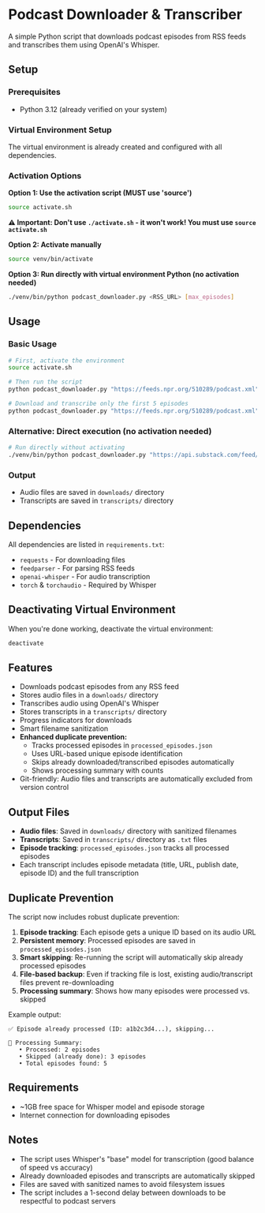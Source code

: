 # Podcast Downloader & Transcriber

A simple Python script that downloads podcast episodes from RSS feeds and transcribes them using OpenAI's Whisper.

## Setup

### Prerequisites
- Python 3.12 (already verified on your system)

### Virtual Environment Setup
The virtual environment is already created and configured with all dependencies.

### Activation Options

**Option 1: Use the activation script (MUST use 'source')**
```bash
source activate.sh
```
**⚠️ Important: Don't use `./activate.sh` - it won't work! You must use `source activate.sh`**

**Option 2: Activate manually**
```bash
source venv/bin/activate
```

**Option 3: Run directly with virtual environment Python (no activation needed)**
```bash
./venv/bin/python podcast_downloader.py <RSS_URL> [max_episodes]
```

## Usage

### Basic Usage
```bash
# First, activate the environment
source activate.sh

# Then run the script
python podcast_downloader.py "https://feeds.npr.org/510289/podcast.xml"

# Download and transcribe only the first 5 episodes
python podcast_downloader.py "https://feeds.npr.org/510289/podcast.xml" 5
```

### Alternative: Direct execution (no activation needed)
```bash
# Run directly without activating
./venv/bin/python podcast_downloader.py "https://api.substack.com/feed/podcast/69345.rss" 3
```

### Output
- Audio files are saved in `downloads/` directory
- Transcripts are saved in `transcripts/` directory

## Dependencies

All dependencies are listed in `requirements.txt`:
- `requests` - For downloading files
- `feedparser` - For parsing RSS feeds
- `openai-whisper` - For audio transcription
- `torch` & `torchaudio` - Required by Whisper

## Deactivating Virtual Environment

When you're done working, deactivate the virtual environment:
```bash
deactivate
```

## Features

- Downloads podcast episodes from any RSS feed
- Stores audio files in a `downloads/` directory
- Transcribes audio using OpenAI's Whisper
- Stores transcripts in a `transcripts/` directory
- Progress indicators for downloads
- Smart filename sanitization
- **Enhanced duplicate prevention:**
  - Tracks processed episodes in `processed_episodes.json`
  - Uses URL-based unique episode identification
  - Skips already downloaded/transcribed episodes automatically
  - Shows processing summary with counts
- Git-friendly: Audio files and transcripts are automatically excluded from version control

## Output Files

- **Audio files**: Saved in `downloads/` directory with sanitized filenames
- **Transcripts**: Saved in `transcripts/` directory as `.txt` files  
- **Episode tracking**: `processed_episodes.json` tracks all processed episodes
- Each transcript includes episode metadata (title, URL, publish date, episode ID) and the full transcription

## Duplicate Prevention

The script now includes robust duplicate prevention:

1. **Episode tracking**: Each episode gets a unique ID based on its audio URL
2. **Persistent memory**: Processed episodes are saved in `processed_episodes.json`
3. **Smart skipping**: Re-running the script will automatically skip already processed episodes
4. **File-based backup**: Even if tracking file is lost, existing audio/transcript files prevent re-downloading
5. **Processing summary**: Shows how many episodes were processed vs. skipped

Example output:
```
✅ Episode already processed (ID: a1b2c3d4...), skipping...

🎯 Processing Summary:
   • Processed: 2 episodes
   • Skipped (already done): 3 episodes  
   • Total episodes found: 5
```

## Requirements

- ~1GB free space for Whisper model and episode storage
- Internet connection for downloading episodes

## Notes

- The script uses Whisper's "base" model for transcription (good balance of speed vs accuracy)
- Already downloaded episodes and transcripts are automatically skipped
- Files are saved with sanitized names to avoid filesystem issues
- The script includes a 1-second delay between downloads to be respectful to podcast servers
